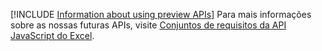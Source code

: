 [!INCLUDE [Information about using preview APIs](../includes/using-preview-apis.md)]
Para mais informações sobre as nossas futuras APIs, visite [ Conjuntos de requisitos da API JavaScript do Excel](/javascript/api/requirement-sets/excel-preview-apis).